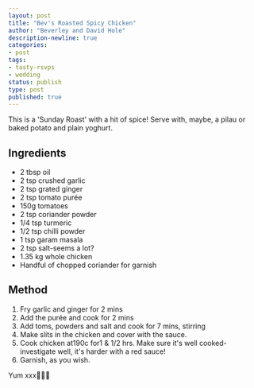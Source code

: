 ```yaml
---
layout: post
title: "Bev's Roasted Spicy Chicken"
author: "Beverley and David Hole"
description-newline: true
categories:
- post
tags:
- tasty-rsvps
- wedding
status: publish
type: post
published: true
---
```


This is a 'Sunday Roast' with a hit of spice! Serve with, maybe, a pilau or baked potato and plain yoghurt.

## Ingredients

* 2 tbsp oil
* 2 tsp crushed garlic
* 2 tsp grated ginger
* 2 tsp tomato purée
* 150g tomatoes
* 2 tsp coriander powder
* 1/4 tsp turmeric
* 1/2 tsp chilli powder
* 1 tsp garam masala
* 2 tsp salt-seems a lot?
* 1.35 kg whole chicken
* Handful of chopped coriander for garnish

## Method

1. Fry garlic and ginger for 2 mins
1. Add the purée and cook for 2 mins
1. Add toms, powders and salt and cook for 7 mins, stirring
1. Make slits in the chicken and cover with the sauce.
1. Cook chicken at190c for1 & 1/2 hrs. Make sure it's well cooked-investigate well, it's harder with a red sauce!
1. Garnish, as you wish.

Yum xxx🐓😄😍
